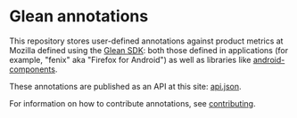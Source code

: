 # Glean annotations

This repository stores user-defined annotations against product metrics at Mozilla defined using the [Glean SDK]: both those defined in applications (for example, "fenix" aka "Firefox for Android") as well as libraries like [android-components].

These annotations are published as an API at this site: [api.json](api.json).

For information on how to contribute annotations, see [contributing](./contributing/index.md).

[android-components]: https://github.com/mozilla-mobile/android-components
[glean sdk]: https://mozilla.github.io/glean
